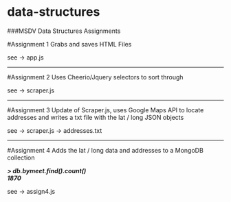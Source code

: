# data-structures
###MSDV Data Structures Assignments

#Assignment 1
Grabs and saves HTML Files

see -> app.js

___

#Assignment 2
Uses Cheerio/Jquery selectors to sort through 

see -> scraper.js

___

#Assignment 3
Update of Scraper.js, uses Google Maps API to locate addresses and writes a txt file with the lat / long JSON objects

see -> scraper.js
    -> addresses.txt
    
___

#Assignment 4
Adds the lat / long data and addresses to a MongoDB collection

***> db.bymeet.find().count() <br />
1870***

see -> assign4.js

